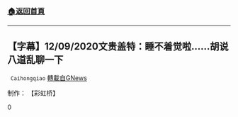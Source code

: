 ###  [:house:返回首頁](https://github.com/ourhimalayas/txt)
---

## 【字幕】12/09/2020文贵盖特：睡不着觉啦……胡说八道乱聊一下
` Caihongqiao` [轉載自GNews](https://gnews.org/zh-hans/632714/)

制作： 【彩虹桥】

0
